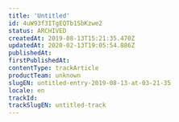 ```yaml
---
title: 'Untitled'
id: 4uW93f3ITgEQTb1SbKzwe2
status: ARCHIVED
createdAt: 2019-08-13T15:21:35.470Z
updatedAt: 2020-02-13T19:05:54.886Z
publishedAt: 
firstPublishedAt: 
contentType: trackArticle
productTeam: unknown
slugEN: untitled-entry-2019-08-13-at-03-21-35
locale: en
trackId: 
trackSlugEN: untitled-track
---
```



